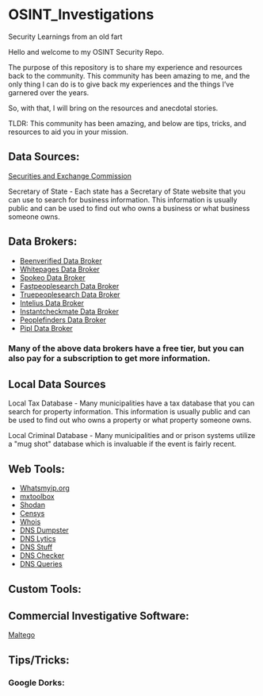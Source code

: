 # OSINT_Investigations
 Security Learnings from an old fart

Hello and welcome to my OSINT Security Repo.

The purpose of this repository is to share my experience and resources back to the community. This community has been amazing to me, and the only thing I can do is to give back my experiences and the things I’ve garnered over the years. 

So, with that, I will bring on the resources and anecdotal stories. 

TLDR: This community has been amazing, and below are tips, tricks, and resources to aid you in your mission.

## Data Sources: 

<a href="https://www.SEC.gov">Securities and Exchange Commission</a>

Secretary of State - Each state has a Secretary of State website that you can use to search for business information. This information is usually public and can be used to find out who owns a business or what business someone owns.

## Data Brokers:

- <a href="https://www.beenverified.com"> Beenverified Data Broker</a>
- <a href="https://www.whitepages.com"> Whitepages Data Broker</a>
- <a href="https://www.spokeo.com"> Spokeo Data Broker</a>
- <a href="https://www.fastpeoplesearch.com"> Fastpeoplesearch Data Broker</a>
- <a href="https://www.truepeoplesearch.com"> Truepeoplesearch Data Broker</a>
- <a href="https://www.intelius.com"> Intelius Data Broker</a>
- <a href="https://www.instantcheckmate.com"> Instantcheckmate Data Broker</a>
- <a href="https://www.peoplefinders.com"> Peoplefinders Data Broker</a>
- <a href="https://www.pipl.com"> Pipl Data Broker</a>

### Many of the above data brokers have a free tier, but you can also pay for a subscription to get more information.

## Local Data Sources
Local Tax Database - Many municipalities have a tax database that you can search for property information. This information is usually public and can be used to find out who owns a property or what property someone owns.

Local Criminal Database - Many municipalities and or prison systems utilize a "mug shot" database which is invaluable if the event is fairly recent.

## Web Tools:
- <a href="https//www.Whatsmyip.org"> Whatsmyip.org</a>
- <a href="https://mxtoolbox.com/"> mxtoolbox</a>
- <a href="https://www.shodan.io/"> Shodan</a>
- <a href="https://www.censys.io/"> Censys</a>
- <a href="https://www.whois.com/"> Whois</a>
- <a href="https://www.dnsdumpster.com/"> DNS Dumpster</a>
- <a href="https://www.dnslytics.com/"> DNS Lytics</a>
- <a href="https://www.dnsstuff.com/"> DNS Stuff</a>
- <a href="https://www.dnschecker.org/"> DNS Checker</a>
- <a href="https://www.dnsqueries.com/en/"> DNS Queries</a>

## Custom Tools:

## Commercial Investigative Software:

<a href= "https://www.maltego.com/"> Maltego</a>

## Tips/Tricks:

### Google Dorks:
